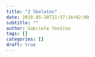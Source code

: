 ```yaml
---
title: "2 Skeleton"
date: 2018-05-30T21:57:16+02:00
subtitle: ""
author: Gabriele Teotino
tags: []
categories: []
draft: true
---
```


